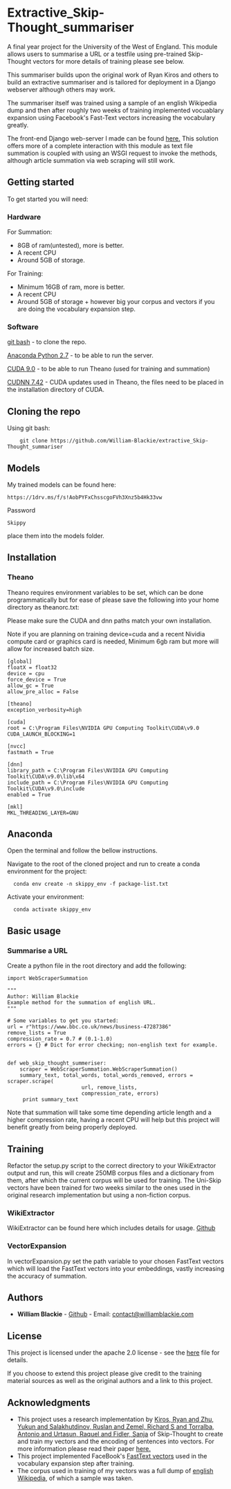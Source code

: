 # Extractive_Skip-Thought_summariser
A final year project for the University of the West of England. This module allows users to summarise a URL or a testfile using pre-trained Skip-Thought vectors for more details of training please see below.

This summariser builds upon the original work of Ryan Kiros and others to build an extractive summariser and is tailored for deployment in a Django webserver although others may work.

The summariser itself was trained using a sample of an english Wikipedia dump and then after roughly two weeks of training implemented vocuablary expansion using Facebook's Fast-Text vectors increasing the vocabulary greatly.

The front-end Django web-server I made can be found [here.](https://github.com/William-Blackie/Extractive_Skip-thought_Summeriser) This solution offers more of a complete interaction with this module as text file summation is coupled with using an WSGI request to invoke the methods, although article summation via web scraping will still work.

## Getting started
To get started you will need:

### Hardware
For Summation:
* 8GB of ram(untested), more is better.
* A recent CPU
* Around 5GB of storage.

For Training:
* Minimum 16GB of ram, more is better.
* A recent CPU
* Around 5GB of storage + however big your corpus and vectors if you are doing the vocabulary expansion step.

### Software

[git bash](https://gitforwindows.org/) - to clone the repo.

[Anaconda Python 2.7](https://www.anaconda.com/distribution/) - to be able to run the server.

[CUDA 9.0](https://developer.nvidia.com/cuda-90-download-archive)  - to be able to run Theano (used for training and summation)

[CUDNN 7.42](https://developer.nvidia.com/rdp/cudnn-archive) - CUDA updates used in Theano, the files need to be placed in the installation directory of CUDA.

## Cloning the repo
Using git bash:
```
    git clone https://github.com/William-Blackie/extractive_Skip-Thought_summariser
```

## Models
My trained models can be found here:
```
https://1drv.ms/f/s!AobPYFxChsscgoFVh3Xnz5b4Hk33vw
```
Password 
```
Skippy
```
place them into the models folder.
## Installation
### Theano
Theano requires environment variables to be set, which can be done programmatically but for ease of please save the following into your home directory as theanorc.txt:

Please make sure the CUDA and dnn paths match your own installation.

Note if you are planning on training device=cuda and a recent Nividia compute card or graphics card is needed, Minimum 6gb ram but more will allow for increased batch size.
```
[global]
floatX = float32
device = cpu
force_device = True
allow_gc = True
allow_pre_alloc = False

[theano]
exception_verbosity=high

[cuda]
root = C:\Program Files\NVIDIA GPU Computing Toolkit\CUDA\v9.0
CUDA_LAUNCH_BLOCKING=1 

[nvcc]
fastmath = True

[dnn] 
library_path = C:\Program Files\NVIDIA GPU Computing Toolkit\CUDA\v9.0\lib\x64
include_path = C:\Program Files\NVIDIA GPU Computing Toolkit\CUDA\v9.0\include
enabled = True

[mkl]
MKL_THREADING_LAYER=GNU
```

## Anaconda
Open the terminal and follow the bellow instructions.

Navigate to the root of the cloned project and run to create a conda environment for the project:
```
  conda env create -n skippy_env -f package-list.txt
```

Activate your environment:
```
  conda activate skippy_env
```

## Basic usage

### Summarise a URL
Create a python file in the root directory and add the following:

```
import WebScraperSummation 

"""
Author: William Blackie
Example method for the summation of english URL.
"""

# Some variables to get you started:
url = r"https://www.bbc.co.uk/news/business-47287386"
remove_lists = True
compression_rate = 0.7 # (0.1-1.0)
errors = {} # Dict for error checking; non-english text for example.


def web_skip_thought_summeriser:
    scraper = WebScraperSummation.WebScraperSummation()
    summary_text, total_words, total_words_removed, errors = scraper.scrape(
                        url, remove_lists,
                        compression_rate, errors)
     print summary_text
```

Note that summation will take some time depending article length and a higher compression rate, having a recent CPU will help but this project will benefit greatly from being properly deployed.

## Training
Refactor the setup.py script to the correct directory to your WikiExtractor output and run, this will create 250MB corpus files and a dictionary from them, after which the current  corpus will be used for training.
The Uni-Skip vectors have been trained for two weeks similar to the ones used in the original research implementation but using a non-fiction corpus.

### WikiExtractor
WikiExtractor can be found here which includes details for usage. [Github](https://github.com/attardi/wikiextractor)

### VectorExpansion
In vectorExpansion.py set the path variable to your chosen FastText vectors which will load the FastText vectors into your embeddings, vastly increasing the accuracy of summation.
## Authors

* **William Blackie** - [Github](https://github.com/William-Blackie) - Email: contact@williamblackie.com


## License

This project is licensed under the apache 2.0 license - see the [here](http://www.apache.org/licenses/LICENSE-2.0) file for details.

If you choose to extend this project please give credit to the training material sources as well as the original authors and a link to this project.

## Acknowledgments

* This project uses a research implementation by [Kiros, Ryan and Zhu, Yukun and Salakhutdinov, Ruslan and Zemel, Richard S and Torralba, Antonio and Urtasun, Raquel and Fidler, Sanja](https://github.com/ryankiros/skip-thoughts) of Skip-Thought to create and train my vectors and the encoding of sentences into vectors. For more information please read their paper [here.](https://arxiv.org/abs/1506.06726)
* This project implemented FaceBook's [FastText vectors](https://fasttext.cc/docs/en/crawl-vectors.html) used in the vocabulary expansion step after training.
* The corpus used in training of my vectors was a full dump of [english Wikipedia](https://dumps.wikimedia.org/), of which a sample was taken.
